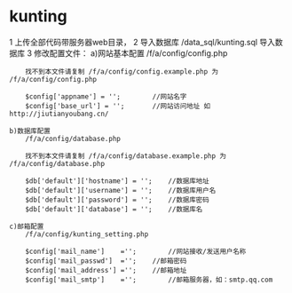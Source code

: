 kunting
=======

1		上传全部代码带服务器web目录，
2		导入数据库
		/data_sql/kunting.sql 导入数据库
3		修改配置文件：
	a)网站基本配置
		/f/a/config/config.php
		
		找不到本文件请复制 /f/a/config/config.example.php 为 /f/a/config/config.php
		
		$config['appname'] = ''; 		//网站名字
		$config['base_url']	= '';		//网站访问地址 如 http://jiutianyoubang.cn/
		
	b)数据库配置
		/f/a/config/database.php
		
		找不到本文件请复制 /f/a/config/database.example.php 为 /f/a/config/database.php
		
		$db['default']['hostname'] = '';	//数据库地址
		$db['default']['username'] = '';	//数据库用户名
		$db['default']['password'] = '';	//数据库密码
		$db['default']['database'] = '';	//数据库名
	
	c)邮箱配置
		/f/a/config/kunting_setting.php
		
		$config['mail_name']	='';		//网站接收/发送用户名称
		$config['mail_passwd']	='';	//邮箱密码
		$config['mail_address']	='';	//邮箱地址
		$config['mail_smtp']	=''; 		//邮箱服务器，如：smtp.qq.com

